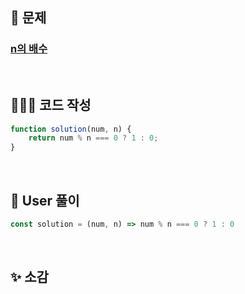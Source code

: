 ## 📄 문제 

### [n의 배수](https://school.programmers.co.kr/learn/courses/30/lessons/181937)

<br>

## 🧚🏻‍♀️ 코드 작성

```javascript
function solution(num, n) {
    return num % n === 0 ? 1 : 0;
}
```

<br>

## 📝 User 풀이

```javascript
const solution = (num, n) => num % n === 0 ? 1 : 0 
```

<br>

## ✨ 소감